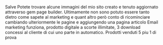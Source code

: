 Salve 
Potete trovare alcune immagini del mio sito creato e tenuto aggiornato attraverso gem page builder. Ultimamente non sono potuto essere tanto dietro come sapete al marketing e quant altro però conto di ricominciare cambiando ulteriormente le pagine e aggiungendo una pagina articolo
Email marketing funziona, prodotto digitale a scorte illimitate, 3 download concessi al cliente di cui uno parte in automatico.
Prodotti venduti 5 piu 1 di prova
